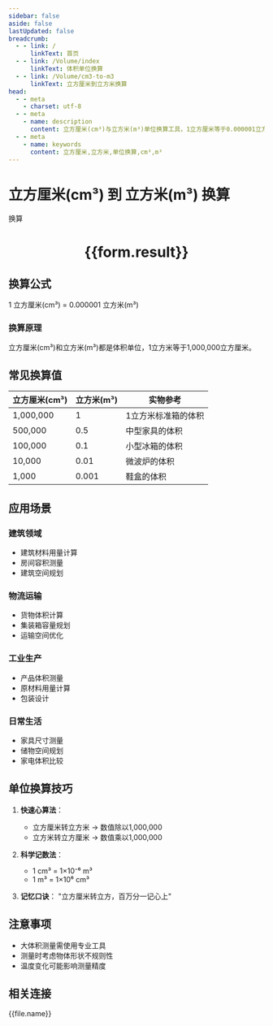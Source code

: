 ```yaml
---
sidebar: false
aside: false
lastUpdated: false
breadcrumb:
  - - link: /
      linkText: 首页
  - - link: /Volume/index
      linkText: 体积单位换算
  - - link: /Volume/cm3-to-m3
      linkText: 立方厘米到立方米换算
head:
  - - meta
    - charset: utf-8
  - - meta
    - name: description
      content: 立方厘米(cm³)与立方米(m³)单位换算工具，1立方厘米等于0.000001立方米。
  - - meta
    - name: keywords
      content: 立方厘米,立方米,单位换算,cm³,m³
---
```


# 立方厘米(cm³) 到 立方米(m³) 换算

<script setup>
import { onMounted, reactive, inject ,ref  } from 'vue'
import { NButton,NForm ,NFormItem,NInput,NInputNumber,NSelect,NCard,useMessage ,NGrid ,NGi } from 'naive-ui'
import { defineClientComponent } from 'vitepress'
import { Volume } from '../../files';

const convert = inject('convert')
const formRef = ref(null);
const rules = {
  number:{
    required: true,
    type: 'number',
    trigger: "blur"
  }
}
const form = reactive({
  number:null,
  result:'',
  title:'立方厘米(cm³)到立方米(m³)换算'
})

const convertHandler = (e) => {
  e.preventDefault();
  formRef.value?.validate((errors)=>{
    if (!errors) {
      form.result = `${form.number} cm³ = ${convert(form.number).from('cm3').to('m3')} m³`
    }
  })
}
</script>

<n-form size="large" :model="form" ref='formRef' :rules="rules">
  <n-form-item label="数值" path="number">
    <n-input-number size="large" style="width:100%" :min="0" v-model:value="form.number" placeholder="请输入立方厘米数值" />
  </n-form-item>
  <n-form-item>
    <n-button type="info" style="width:100%" @click="convertHandler">换算</n-button>
  </n-form-item>
</n-form>
<n-card embedded :bordered="false" hoverable>
  <div style="text-align:center">
    <h1>{{form.result}}</h1>
  </div>
</n-card>

## 换算公式
1 立方厘米(cm³) = 0.000001 立方米(m³)

### 换算原理
立方厘米(cm³)和立方米(m³)都是体积单位，1立方米等于1,000,000立方厘米。

## 常见换算值
| 立方厘米(cm³) | 立方米(m³) | 实物参考                 |
|--------------|-----------|--------------------------|
| 1,000,000    | 1         | 1立方米标准箱的体积       |
| 500,000      | 0.5       | 中型家具的体积           |
| 100,000      | 0.1       | 小型冰箱的体积           |
| 10,000       | 0.01      | 微波炉的体积             |
| 1,000        | 0.001     | 鞋盒的体积               |

## 应用场景
### 建筑领域
- 建筑材料用量计算
- 房间容积测量
- 建筑空间规划

### 物流运输
- 货物体积计算
- 集装箱容量规划
- 运输空间优化

### 工业生产
- 产品体积测量
- 原材料用量计算
- 包装设计

### 日常生活
- 家具尺寸测量
- 储物空间规划
- 家电体积比较

## 单位换算技巧
1. **快速心算法**：
   - 立方厘米转立方米 → 数值除以1,000,000
   - 立方米转立方厘米 → 数值乘以1,000,000

2. **科学记数法**：
   - 1 cm³ = 1×10⁻⁶ m³
   - 1 m³ = 1×10⁶ cm³

3. **记忆口诀**：
   "立方厘米转立方，百万分一记心上"

## 注意事项
- 大体积测量需使用专业工具
- 测量时考虑物体形状不规则性
- 温度变化可能影响测量精度

## 相关连接
<n-grid x-gap="12" :cols="2">
  <n-gi v-for="(file, index) in Volume" :key="index">
    <n-button
      text
      tag="a"
      :href="file.path"
      type="info"
    >
      {{file.name}}
    </n-button>
  </n-gi>
</n-grid>